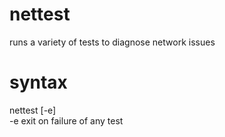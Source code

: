 # nettest
runs a variety of tests to diagnose network issues
# syntax
nettest [-e] <br />
 -e exit on failure of any test
